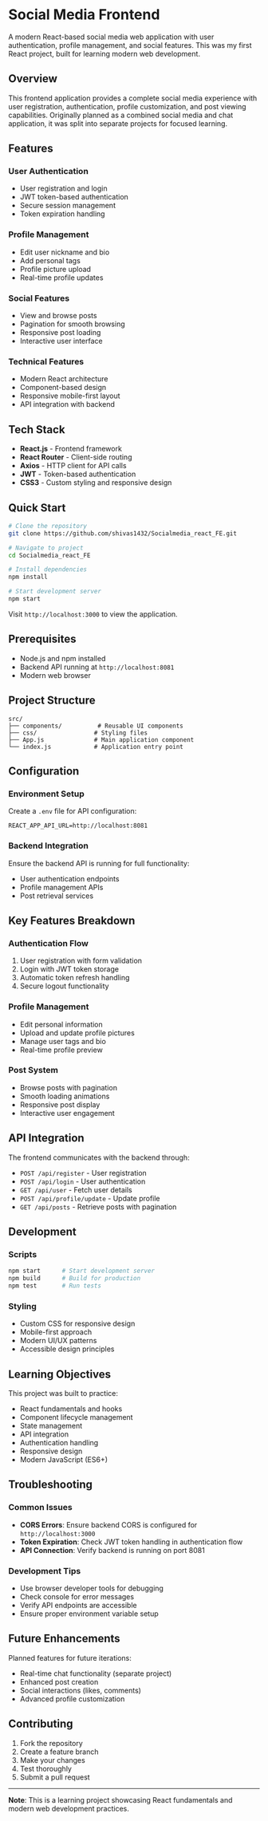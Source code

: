 # Social Media Frontend

A modern React-based social media web application with user authentication, profile management, and social features. This was my first React project, built for learning modern web development.

## Overview

This frontend application provides a complete social media experience with user registration, authentication, profile customization, and post viewing capabilities. Originally planned as a combined social media and chat application, it was split into separate projects for focused learning.

## Features

### User Authentication
- User registration and login
- JWT token-based authentication
- Secure session management
- Token expiration handling

### Profile Management
- Edit user nickname and bio
- Add personal tags
- Profile picture upload
- Real-time profile updates

### Social Features
- View and browse posts
- Pagination for smooth browsing
- Responsive post loading
- Interactive user interface

### Technical Features
- Modern React architecture
- Component-based design
- Responsive mobile-first layout
- API integration with backend

## Tech Stack

- **React.js** - Frontend framework
- **React Router** - Client-side routing
- **Axios** - HTTP client for API calls
- **JWT** - Token-based authentication
- **CSS3** - Custom styling and responsive design

## Quick Start

```bash
# Clone the repository
git clone https://github.com/shivas1432/Socialmedia_react_FE.git

# Navigate to project
cd Socialmedia_react_FE

# Install dependencies
npm install

# Start development server
npm start
```

Visit `http://localhost:3000` to view the application.

## Prerequisites

- Node.js and npm installed
- Backend API running at `http://localhost:8081`
- Modern web browser

## Project Structure

```
src/
├── components/          # Reusable UI components
├── css/                # Styling files
├── App.js              # Main application component
└── index.js            # Application entry point
```

## Configuration

### Environment Setup
Create a `.env` file for API configuration:

```env
REACT_APP_API_URL=http://localhost:8081
```

### Backend Integration
Ensure the backend API is running for full functionality:
- User authentication endpoints
- Profile management APIs
- Post retrieval services

## Key Features Breakdown

### Authentication Flow
1. User registration with form validation
2. Login with JWT token storage
3. Automatic token refresh handling
4. Secure logout functionality

### Profile Management
- Edit personal information
- Upload and update profile pictures
- Manage user tags and bio
- Real-time profile preview

### Post System
- Browse posts with pagination
- Smooth loading animations
- Responsive post display
- Interactive user engagement

## API Integration

The frontend communicates with the backend through:
- `POST /api/register` - User registration
- `POST /api/login` - User authentication
- `GET /api/user` - Fetch user details
- `POST /api/profile/update` - Update profile
- `GET /api/posts` - Retrieve posts with pagination

## Development

### Scripts
```bash
npm start      # Start development server
npm build      # Build for production
npm test       # Run tests
```

### Styling
- Custom CSS for responsive design
- Mobile-first approach
- Modern UI/UX patterns
- Accessible design principles

## Learning Objectives

This project was built to practice:
- React fundamentals and hooks
- Component lifecycle management
- State management
- API integration
- Authentication handling
- Responsive design
- Modern JavaScript (ES6+)

## Troubleshooting

### Common Issues
- **CORS Errors**: Ensure backend CORS is configured for `http://localhost:3000`
- **Token Expiration**: Check JWT token handling in authentication flow
- **API Connection**: Verify backend is running on port 8081

### Development Tips
- Use browser developer tools for debugging
- Check console for error messages
- Verify API endpoints are accessible
- Ensure proper environment variable setup

## Future Enhancements

Planned features for future iterations:
- Real-time chat functionality (separate project)
- Enhanced post creation
- Social interactions (likes, comments)
- Advanced profile customization

## Contributing

1. Fork the repository
2. Create a feature branch
3. Make your changes
4. Test thoroughly
5. Submit a pull request

---

**Note**: This is a learning project showcasing React fundamentals and modern web development practices.
